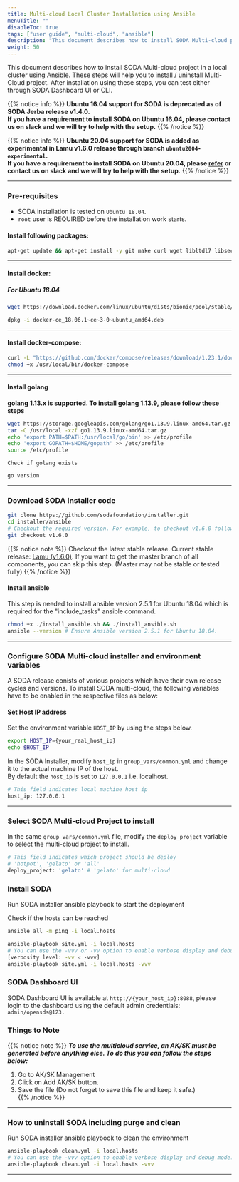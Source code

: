 ```yaml
---
title: Multi-cloud Local Cluster Installation using Ansible
menuTitle: ""
disableToc: true
tags: ["user guide", "multi-cloud", "ansible"] 
description: "This document describes how to install SODA Multi-cloud project in a local cluster using Ansible. These steps will help you to install / uninstall Multi-Cloud project. After installation using these steps, you can test either through SODA Dashboard UI or CLI"
weight: 50
---
```


This document describes how to install SODA Multi-cloud project in a local cluster using Ansible. These steps will help you to install / uninstall Multi-Cloud project. After installation using these steps, you can test either through SODA Dashboard UI or CLI.


{{% notice info %}}
**Ubuntu 16.04 support for SODA is deprecated as of SODA Jerba release v1.4.0.** <br />
**If you have a requirement to install SODA on Ubuntu 16.04, please contact us on slack and we will try to help with the setup.**
{{% /notice %}}

{{% notice info %}}
**Ubuntu 20.04 support for SODA is added as experimental in Lamu v1.6.0 release through branch `ubuntu2004-experimental`.** <br />
**If you have a requirement to install SODA on Ubuntu 20.04, please [refer](https://github.com/sodafoundation/installer/tree/ubuntu2004-experimental) or contact us on slack and we will try to help with the setup.**
{{% /notice %}}

---

### Pre-requisites
- SODA installation is tested on `Ubuntu 18.04`. 
- `root` user is REQUIRED before the installation work starts.

#### Install following packages:

```bash
apt-get update && apt-get install -y git make curl wget libltdl7 libseccomp2 libffi-dev gawk
```
---

#### Install docker:


##### For Ubuntu 18.04

```bash
wget https://download.docker.com/linux/ubuntu/dists/bionic/pool/stable/amd64/docker-ce_18.06.1~ce~3-0~ubuntu_amd64.deb
```

```bash
dpkg -i docker-ce_18.06.1~ce~3-0~ubuntu_amd64.deb
```
---
####  Install docker-compose:

```bash
curl -L "https://github.com/docker/compose/releases/download/1.23.1/docker-compose-$(uname -s)-$(uname -m)" -o /usr/local/bin/docker-compose
chmod +x /usr/local/bin/docker-compose
```
---
####  Install golang

**golang 1.13.x is supported. To install golang 1.13.9, please follow these steps**

```bash
wget https://storage.googleapis.com/golang/go1.13.9.linux-amd64.tar.gz
tar -C /usr/local -xzf go1.13.9.linux-amd64.tar.gz
echo 'export PATH=$PATH:/usr/local/go/bin' >> /etc/profile
echo 'export GOPATH=$HOME/gopath' >> /etc/profile
source /etc/profile
```
`Check if golang exists`
```bash
go version
```
***

### Download SODA Installer code
```bash
git clone https://github.com/sodafoundation/installer.git
cd installer/ansible
# Checkout the required version. For example, to checkout v1.6.0 follow
git checkout v1.6.0
```

{{% notice note %}}
Checkout the latest stable release. Current stable release: [Lamu (v1.6.0)](https://github.com/sodafoundation/soda/releases/tag/v1.6.0). If you want to get the master branch of all components, you can skip this step. (Master may not be stable or tested fully)
{{% /notice %}}

#### Install ansible

This step is needed to install ansible version 2.5.1 for Ubuntu 18.04 which is required for the "include_tasks" ansible command.

```bash
chmod +x ./install_ansible.sh && ./install_ansible.sh
ansible --version # Ensure Ansible version 2.5.1 for Ubuntu 18.04.
```
--- 

### Configure SODA Multi-cloud installer and environment variables

A SODA release conists of various projects which have their own release cycles and versions.
To install SODA  multi-cloud, the following variables have to be enabled in the respective files as below:

#### Set Host IP address

Set the environment variable `HOST_IP` by using the steps below. 

```bash
export HOST_IP={your_real_host_ip}
echo $HOST_IP 
```

In the SODA Installer, modify `host_ip` in `group_vars/common.yml` and change it to the actual machine IP of the host.  
By default the `host_ip` is set to `127.0.0.1` i.e. localhost.  
```bash
# This field indicates local machine host ip
host_ip: 127.0.0.1
```


---

### Select SODA Multi-cloud Project to install
In the same `group_vars/common.yml` file, modify the `deploy_project` variable to select the multi-cloud project to install.

```bash
# This field indicates which project should be deploy
# 'hotpot', 'gelato' or 'all'
deploy_project: 'gelato' # 'gelato' for multi-cloud
```

### Install SODA
Run SODA installer ansible playbook to start the deployment

Check if the hosts can be reached

```bash
ansible all -m ping -i local.hosts
```

```bash
ansible-playbook site.yml -i local.hosts
# You can use the -vvv or -vv option to enable verbose display and debug mode.
[verbosity level: -vv < -vvv]
ansible-playbook site.yml -i local.hosts -vvv
```


### SODA Dashboard UI

SODA Dashboard UI is available at `http://{your_host_ip}:8088`, please login to the dashboard using the default admin credentials: `admin/opensds@123.`


### Things to Note

{{% notice note %}}
**_To use the multicloud service, an AK/SK must be generated before anything else. To do this you can follow the steps below:_**  <br />
1. Go to AK/SK Management<br />
2. Click on Add AK/SK button.<br />
3. Save the file (Do not forget to save this file and keep it safe.)<br />
{{% /notice %}}


---

### How to uninstall SODA including purge and clean
Run SODA installer ansible playbook to clean the environment
``` bash
ansible-playbook clean.yml -i local.hosts
# You can use the -vvv option to enable verbose display and debug mode.
ansible-playbook clean.yml -i local.hosts -vvv
```

---



